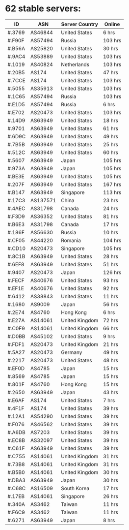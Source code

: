 # 62 stable servers:

| ID | ASN | Server Country | Online |
| ------ | ------ | ------ | ------ |
| #.3769 | AS46844 | United States | 6 hrs |
| #.F90F | AS57494 | Russia | 103 hrs |
| #.B56A | AS25820 | United States | 30 hrs |
| #.9AC4 | AS53889 | United States | 103 hrs |
| #.1019 | AS40824 | Netherlands | 103 hrs |
| #.20B5 | AS174 | United States | 47 hrs |
| #.7CCE | AS174 | United States | 103 hrs |
| #.5055 | AS35913 | United States | 103 hrs |
| #.1C65 | AS57494 | Russia | 103 hrs |
| #.E1D5 | AS57494 | Russia | 6 hrs |
| #.E702 | AS20473 | United States | 103 hrs |
| #.14D9 | AS63949 | United States | 18 hrs |
| #.9701 | AS63949 | United States | 61 hrs |
| #.6D9C | AS63949 | United States | 49 hrs |
| #.7B5B | AS63949 | United States | 25 hrs |
| #.512C | AS63949 | United States | 60 hrs |
| #.5607 | AS63949 | Japan | 105 hrs |
| #.973A | AS63949 | Japan | 105 hrs |
| #.BE3E | AS63949 | United States | 105 hrs |
| #.207F | AS63949 | United States | 167 hrs |
| #.B147 | AS63949 | Singapore | 113 hrs |
| #.17C3 | AS137571 | China | 23 hrs |
| #.4AEC | AS31798 | Canada | 24 hrs |
| #.F3D9 | AS36352 | United States | 81 hrs |
| #.B6E3 | AS31798 | Canada | 17 hrs |
| #.186F | AS56630 | Russia | 10 hrs |
| #.CF05 | AS44220 | Romania | 104 hrs |
| #.CD10 | AS20473 | Singapore | 105 hrs |
| #.8C1B | AS63949 | United States | 28 hrs |
| #.6EF8 | AS63949 | United States | 51 hrs |
| #.9407 | AS20473 | Japan | 126 hrs |
| #.FECF | AS40676 | United States | 93 hrs |
| #.EF1E | AS40676 | United States | 92 hrs |
| #.6412 | AS38843 | United States | 11 hrs |
| #.1680 | AS9009 | Japan | 56 hrs |
| #.2E74 | AS4760 | Hong Kong | 6 hrs |
| #.E27A | AS14061 | United Kingdom | 72 hrs |
| #.C0F9 | AS14061 | United Kingdom | 66 hrs |
| #.D0BB | AS45102 | United States | 9 hrs |
| #.FDF1 | AS20473 | United Kingdom | 21 hrs |
| #.5A27 | AS20473 | Germany | 49 hrs |
| #.2217 | AS20473 | United States | 48 hrs |
| #.EF0D | AS4785 | Japan | 15 hrs |
| #.8569 | AS4785 | Japan | 15 hrs |
| #.801F | AS4760 | Hong Kong | 15 hrs |
| #.2650 | AS63949 | Japan | 43 hrs |
| #.E6AF | AS174 | United States | 7 hrs |
| #.4F1F | AS174 | United States | 39 hrs |
| #.12A1 | AS54290 | United States | 39 hrs |
| #.F076 | AS46562 | United States | 39 hrs |
| #.A6DB | AS7203 | United States | 39 hrs |
| #.EC8B | AS32097 | United States | 39 hrs |
| #.C61F | AS63949 | United States | 39 hrs |
| #.C755 | AS14061 | United Kingdom | 31 hrs |
| #.73B8 | AS14061 | United Kingdom | 31 hrs |
| #.B5B0 | AS14061 | United Kingdom | 30 hrs |
| #.DBA3 | AS63949 | Japan | 30 hrs |
| #.C68C | AS16509 | South Korea | 17 hrs |
| #.17EB | AS14061 | Singapore | 26 hrs |
| #.340A | AS3462 | Taiwan | 11 hrs |
| #.F6C9 | AS3462 | Taiwan | 11 hrs |
| #.6271 | AS63949 | Japan | 8 hrs |

